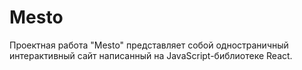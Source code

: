 # Mesto

Проектная работа "Mesto" представляет собой одностраничный интерактивный сайт написанный на JavaScript-библиотеке React. 